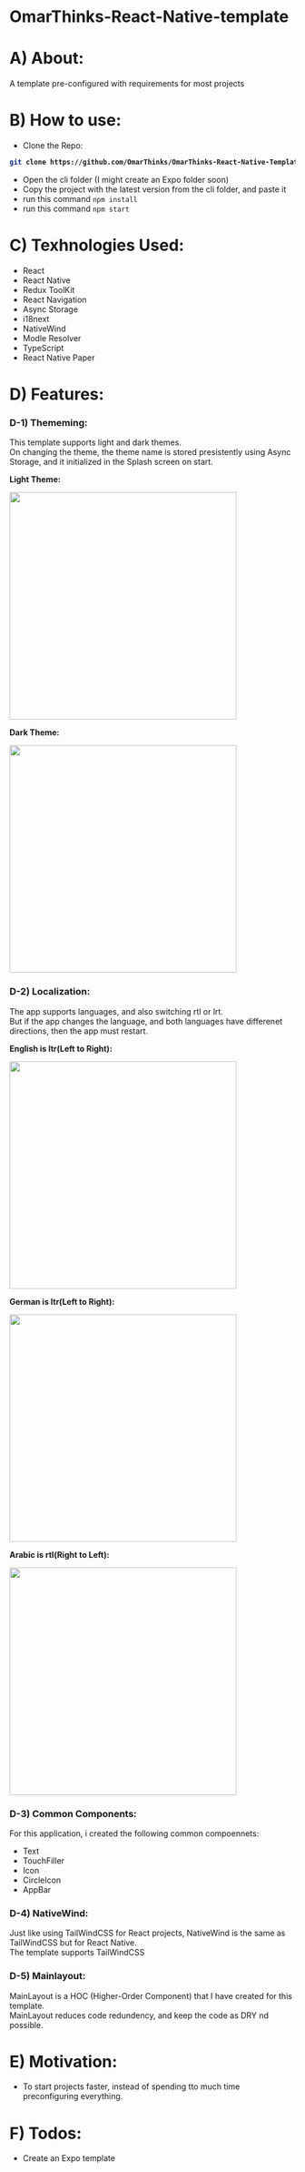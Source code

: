 # OmarThinks-React-Native-template

# A) About:

A template pre-configured with requirements for most projects

# B) How to use:

- Clone the Repo:

<b>

```bash
git clone https://github.com/OmarThinks/OmarThinks-React-Native-Template
```

</b>

- Open the cli folder (I might create an Expo folder soon)
- Copy the project with the latest version from the cli folder, and paste it
- run this command `npm install`
- run this command `npm start`

# C) Texhnologies Used:

- React
- React Native
- Redux ToolKit
- React Navigation
- Async Storage
- i18next
- NativeWind
- Modle Resolver
- TypeScript
- React Native Paper

# D) Features:

### D-1) Thememing:

This template supports light and dark themes.  
On changing the theme, the theme name is stored presistently using Async Storage, and it initialized in the Splash screen on start.

**Light Theme:**

<img src="./images/theme-1.png" width=400>

**Dark Theme:**

<img src="./images/theme-2.png" width=400>

### D-2) Localization:

The app supports languages, and also switching rtl or lrt.  
But if the app changes the language, and both languages have differenet directions, then the app must restart.

**English is ltr(Left to Right):**

<img src="./images/lang-1.png" width=400>

**German is ltr(Left to Right):**

<img src="./images/lang-2.png" width=400>

**Arabic is rtl(Right to Left):**

<img src="./images/lang-3.png" width=400>

### D-3) Common Components:

For this application, i created the following common compoennets:

- Text
- TouchFiller
- Icon
- CircleIcon
- AppBar

### D-4) NativeWind:

Just like using TailWindCSS for React projects, NativeWind is the same as TailWindCSS but for React Native.  
The template supports TailWindCSS

### D-5) Mainlayout:

MainLayout is a HOC (Higher-Order Component) that I have created for this template.  
MainLayout reduces code redundency, and keep the code as DRY nd possible.

# E) Motivation:

- To start projects faster, instead of spending tto much time preconfiguring everything.

# F) Todos:

- Create an Expo template
